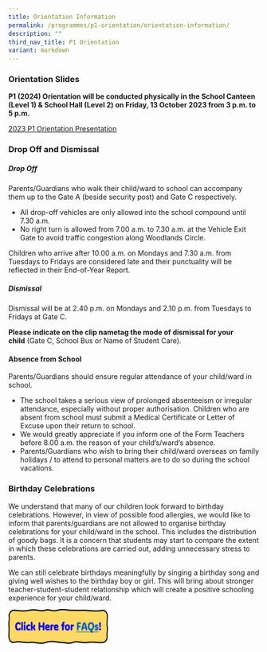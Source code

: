 ```yaml
---
title: Orientation Information
permalink: /programmes/p1-orientation/orientation-information/
description: ""
third_nav_title: P1 Orientation
variant: markdown
---
```

### Orientation Slides
**P1 (2024) Orientation will be conducted physically in the School Canteen (Level 1) &amp; School Hall (Level 2) on Friday, 13 October 2023 from 3 p.m. to 5 p.m.**

[2023 P1 Orientation Presentation](https://drive.google.com/file/d/11scvWZnSVTWMR0epzK2b33FupC6RSdeH/view?usp=drive_link)

### Drop Off and Dismissal
  
##### Drop Off
Parents/Guardians who walk their child/ward to school can accompany them up to the Gate A (beside security post) and Gate C respectively.

* All drop-off vehicles are only allowed into the school compound until 7.30 a.m.
* No right turn is allowed from 7.00 a.m. to 7.30 a.m. at the Vehicle Exit Gate to avoid traffic congestion along Woodlands Circle.

Children who arrive after 10.00 a.m. on Mondays and 7.30 a.m. from Tuesdays to Fridays are considered late and their punctuality will be reflected in their End-of-Year Report.

##### Dismissal&nbsp;
Dismissal will be at 2.40 p.m. on Mondays and 2.10 p.m. from Tuesdays to Fridays at Gate C.

**Please indicate on the clip nametag the mode of dismissal for your child**&nbsp;(Gate C, School Bus or Name of Student Care).&nbsp;  

#### Absence from School
Parents/Guardians should ensure regular attendance of your child/ward in school.&nbsp;
* The school takes a serious view of prolonged absenteeism or irregular attendance, especially without proper authorisation. Children who are absent from school must submit a Medical Certificate or Letter of Excuse upon their return to school.
* We would greatly appreciate if you inform one of the Form Teachers before 8.00 a.m. the reason of your child’s/ward’s absence.
* Parents/Guardians who wish to bring their child/ward overseas on family holidays / to attend to personal matters are to do so during the school vacations.

### Birthday Celebrations
We understand that many of our children look forward to birthday celebrations. However, in view of possible food allergies, we would like to inform that parents/guardians are not allowed to organise birthday celebrations for your child/ward in the school. This includes the distribution of goody bags. It is a concern that students may start to compare the extent in which these celebrations are carried out, adding unnecessary stress to parents.

We can still celebrate birthdays meaningfully by singing a birthday song and giving well wishes to the birthday boy or girl. This will bring about stronger teacher-student-student relationship which will create a positive schooling experience for your child/ward.


<a href="https://www.admiraltypri.moe.edu.sg/programmes/p1-orientation/orientation-frequently-asked-questions/"><img style="width:200px;height:70px;" src="/images/orientation%20faq.png"></a>